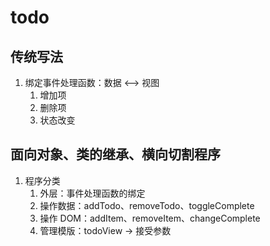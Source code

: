 # todo

## 传统写法

1. 绑定事件处理函数：数据 <--> 视图
   1. 增加项
   2. 删除项
   3. 状态改变

## 面向对象、类的继承、横向切割程序

1. 程序分类
   1. 外层：事件处理函数的绑定
   2. 操作数据：addTodo、removeTodo、toggleComplete
   3. 操作 DOM：addItem、removeItem、changeComplete
   4. 管理模版：todoView -> 接受参数

